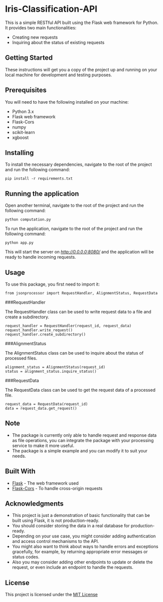 # Iris-Classification-API

This is a simple RESTful API built using the Flask web framework for Python. It provides two main functionalities:

* Creating new requests
* Inquiring about the status of existing requests

## Getting Started

These instructions will get you a copy of the project up and running on your local machine for development and testing purposes.

## Prerequisites

You will need to have the following installed on your machine:

* Python 3.x
* Flask web framework
* Flask-Cors
* numpy
* scikit-learn
* xgboost

## Installing

To install the necessary dependencies, navigate to the root of the project and run the following command:

    pip install -r requirements.txt

## Running the application

Open another terminal, navigate to the root of the project and run the following command:

    python computation.py

To run the application, navigate to the root of the project and run the following command:

    python app.py

This will start the server on *http://0.0.0.0:8080/* and the application will be ready to handle incoming requests.

## Usage

To use this package, you first need to import it:

    from jsonprocessor import RequestHandler, AlignmentStatus, RequestData

###RequestHandler

The RequestHandler class can be used to write request data to a file and create a subdirectory.

    request_handler = RequestHandler(request_id, request_data)
    request_handler.write_request()
    request_handler.create_subdirectory()

###AlignmentStatus

The AlignmentStatus class can be used to inquire about the status of processed files.

    alignment_status = AlignmentStatus(request_id)
    status = alignment_status.inquire_status()

###RequestData

The RequestData class can be used to get the request data of a processed file.

    request_data = RequestData(request_id)
    data = request_data.get_request()

## Note

* The package is currently only able to handle request and response data as file operations, you can integrate the package with your processing service to make it more useful.
* The package is a simple example and you can modify it to suit your needs.

## Built With

* [Flask](https://flask.palletsprojects.com/en/2.1.x/) - The web framework used
* [Flask-Cors](https://flask-cors.readthedocs.io/en/latest/) - To handle cross-origin requests

## Acknowledgments

* This project is just a demonstration of basic functionality that can be built using Flask, it is not production-ready.
* You should consider storing the data in a real database for production-ready.
* Depending on your use case, you might consider adding authentication and access control mechanisms to the API.
* You might also want to think about ways to handle errors and exceptions gracefully, for example, by returning appropriate error messages or status codes.
* Also you may consider adding other endpoints to update or delete the request, or even include an endpoint to handle the requests.

## License

This project is licensed under the [MIT License](https://opensource.org/licenses/MIT)
